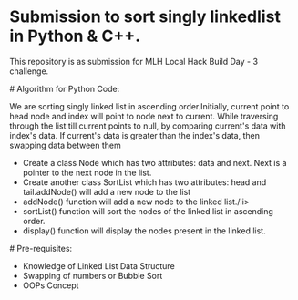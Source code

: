 # Submission to sort singly linkedlist in Python & C++.
<p>This repository is as submission for MLH Local Hack Build Day - 3 challenge.</p>
# Algorithm for Python Code:
<p> We are sorting singly linked list in ascending order.Initially, current point to head node and index will point to node next to current. While traversing through the list till current points to null, by comparing current's data with index's data. If current's data is greater than the index's data, then swapping data between them </p>
<ul>
  <li>Create a class Node which has two attributes: data and next. Next is a pointer to the next node in the list.</li>
  <li>Create another class SortList which has two attributes: head and tail.addNode() will add a new node to the list</li>
  <li>addNode() function will add a new node to the linked list./li>
  <li>sortList() function will sort the nodes of the linked list in ascending order.</li>
  <li>display() function will display the nodes present in the linked list.</li>
</ul>
# Pre-requisites:
<ul>
  <li> Knowledge of Linked List Data Structure </li>
  <li> Swapping of numbers or Bubble Sort</li>
  <li> OOPs Concept</li>
</ul>
